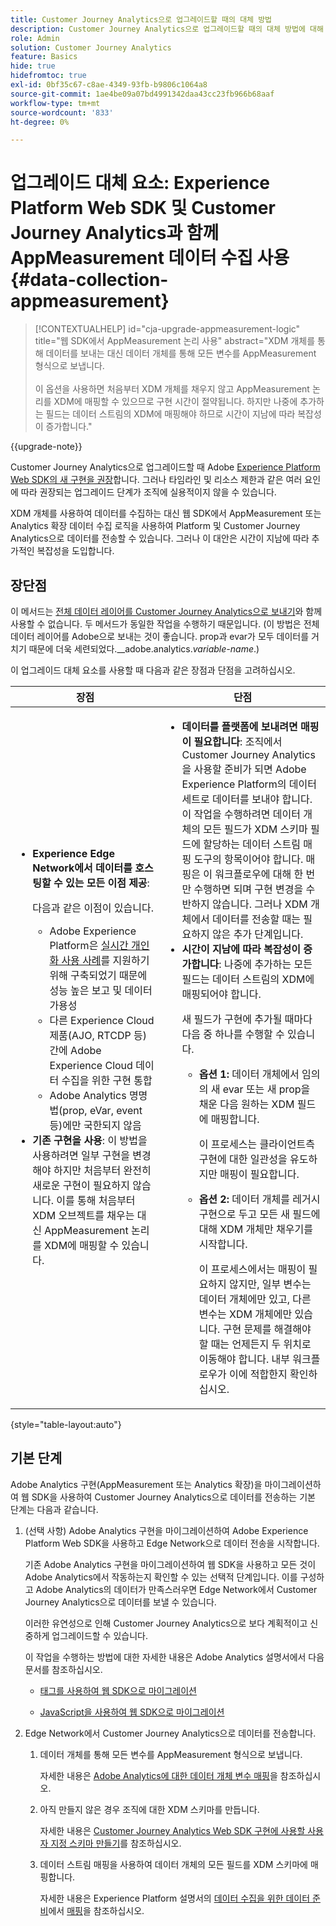 ```yaml
---
title: Customer Journey Analytics으로 업그레이드할 때의 대체 방법
description: Customer Journey Analytics으로 업그레이드할 때의 대체 방법에 대해 알아봅니다.
role: Admin
solution: Customer Journey Analytics
feature: Basics
hide: true
hidefromtoc: true
exl-id: 0bf35c67-c8ae-4349-93fb-b9806c1064a8
source-git-commit: 1ae4be09a07bd4991342daa43cc23fb966b68aaf
workflow-type: tm+mt
source-wordcount: '833'
ht-degree: 0%

---
```


# 업그레이드 대체 요소: Experience Platform Web SDK 및 Customer Journey Analytics과 함께 AppMeasurement 데이터 수집 사용 {#data-collection-appmeasurement}

<!-- markdownlint-disable MD034 -->

>[!CONTEXTUALHELP]
>id="cja-upgrade-appmeasurement-logic"
>title="웹 SDK에서 AppMeasurement 논리 사용"
>abstract="XDM 개체를 통해 데이터를 보내는 대신 데이터 개체를 통해 모든 변수를 AppMeasurement 형식으로 보냅니다.<br><br>이 옵션을 사용하면 처음부터 XDM 개체를 채우지 않고 AppMeasurement 논리를 XDM에 매핑할 수 있으므로 구현 시간이 절약됩니다. 하지만 나중에 추가하는 필드는 데이터 스트림의 XDM에 매핑해야 하므로 시간이 지남에 따라 복잡성이 증가합니다."

<!-- markdownlint-enable MD034 -->

{{upgrade-note}}

Customer Journey Analytics으로 업그레이드할 때 Adobe [Experience Platform Web SDK의 새 구현을 권장](/help/getting-started/cja-upgrade/cja-upgrade-recommendations.md)합니다. 그러나 타임라인 및 리소스 제한과 같은 여러 요인에 따라 권장되는 업그레이드 단계가 조직에 실용적이지 않을 수 있습니다.

XDM 개체를 사용하여 데이터를 수집하는 대신 웹 SDK에서 AppMeasurement 또는 Analytics 확장 데이터 수집 로직을 사용하여 Platform 및 Customer Journey Analytics으로 데이터를 전송할 수 있습니다. 그러나 이 대안은 시간이 지남에 따라 추가적인 복잡성을 도입합니다.

## 장단점

이 메서드는 [전체 데이터 레이어를 Customer Journey Analytics으로 보내기](/help/getting-started/cja-upgrade/cja-upgrade-alternative-appmeasurement.md)와 함께 사용할 수 없습니다. 두 메서드가 동일한 작업을 수행하기 때문입니다. (이 방법은 전체 데이터 레이어를 Adobe으로 보내는 것이 좋습니다. prop과 evar가 모두 데이터를 거치기 때문에 더욱 세련되었다.__adobe.analytics._variable-name_.)

이 업그레이드 대체 요소를 사용할 때 다음과 같은 장점과 단점을 고려하십시오.

| 장점 | 단점 |
|----------|---------|
| <ul><li>**Experience Edge Network에서 데이터를 호스팅할 수 있는 모든 이점 제공**: <p>다음과 같은 이점이 있습니다.</p><ul><li>Adobe Experience Platform은 [실시간 개인화 사용 사례](https://experienceleague.adobe.com/docs/experience-platform/destinations/ui/activate/configure-personalization-destinations.html)를 지원하기 위해 구축되었기 때문에 성능 높은 보고 및 데이터 가용성</li><li>다른 Experience Cloud 제품(AJO, RTCDP 등) 간에 Adobe Experience Cloud 데이터 수집을 위한 구현 통합</li><li>Adobe Analytics 명명법(prop, eVar, event 등)에만 국한되지 않음</li></ul><li>**기존 구현을 사용**: 이 방법을 사용하려면 일부 구현을 변경해야 하지만 처음부터 완전히 새로운 구현이 필요하지 않습니다. 이를 통해 처음부터 XDM 오브젝트를 채우는 대신 AppMeasurement 논리를 XDM에 매핑할 수 있습니다.</li></ul> | <ul><li>**데이터를 플랫폼에 보내려면 매핑이 필요합니다**: 조직에서 Customer Journey Analytics을 사용할 준비가 되면 Adobe Experience Platform의 데이터 세트로 데이터를 보내야 합니다. 이 작업을 수행하려면 데이터 개체의 모든 필드가 XDM 스키마 필드에 할당하는 데이터 스트림 매핑 도구의 항목이어야 합니다. 매핑은 이 워크플로우에 대해 한 번만 수행하면 되며 구현 변경을 수반하지 않습니다. 그러나 XDM 개체에서 데이터를 전송할 때는 필요하지 않은 추가 단계입니다.</li><li>**시간이 지남에 따라 복잡성이 증가합니다**: 나중에 추가하는 모든 필드는 데이터 스트림의 XDM에 매핑되어야 합니다.<p>새 필드가 구현에 추가될 때마다 다음 중 하나를 수행할 수 있습니다.</p><ul><li>**옵션 1:** 데이터 개체에서 임의의 새 evar 또는 새 prop을 채운 다음 원하는 XDM 필드에 매핑합니다.<p>이 프로세스는 클라이언트측 구현에 대한 일관성을 유도하지만 매핑이 필요합니다.</p></li><li>**옵션 2:** 데이터 개체를 레거시 구현으로 두고 모든 새 필드에 대해 XDM 개체만 채우기를 시작합니다.<p>이 프로세스에서는 매핑이 필요하지 않지만, 일부 변수는 데이터 개체에만 있고, 다른 변수는 XDM 개체에만 있습니다. 구현 문제를 해결해야 할 때는 언제든지 두 위치로 이동해야 합니다. 내부 워크플로우가 이에 적합한지 확인하십시오.</p></li></ul> </li></ul> |

{style="table-layout:auto"}

## 기본 단계

Adobe Analytics 구현(AppMeasurement 또는 Analytics 확장)을 마이그레이션하여 웹 SDK을 사용하여 Customer Journey Analytics으로 데이터를 전송하는 기본 단계는 다음과 같습니다.

1. (선택 사항) Adobe Analytics 구현을 마이그레이션하여 Adobe Experience Platform Web SDK을 사용하고 Edge Network으로 데이터 전송을 시작합니다.

   기존 Adobe Analytics 구현을 마이그레이션하여 웹 SDK을 사용하고 모든 것이 Adobe Analytics에서 작동하는지 확인할 수 있는 선택적 단계입니다. 이를 구성하고 Adobe Analytics의 데이터가 만족스러우면 Edge Network에서 Customer Journey Analytics으로 데이터를 보낼 수 있습니다.

   이러한 유연성으로 인해 Customer Journey Analytics으로 보다 계획적이고 신중하게 업그레이드할 수 있습니다.

   이 작업을 수행하는 방법에 대한 자세한 내용은 Adobe Analytics 설명서에서 다음 문서를 참조하십시오.

   * [태그를 사용하여 웹 SDK으로 마이그레이션](https://experienceleague.adobe.com/en/docs/analytics/implementation/aep-edge/web-sdk/analytics-extension-to-web-sdk)

   * [JavaScript을 사용하여 웹 SDK으로 마이그레이션](https://experienceleague.adobe.com/en/docs/analytics/implementation/aep-edge/web-sdk/appmeasurement-to-web-sdk)

1. Edge Network에서 Customer Journey Analytics으로 데이터를 전송합니다.

   1. 데이터 개체를 통해 모든 변수를 AppMeasurement 형식으로 보냅니다.

      자세한 내용은 [Adobe Analytics에 대한 데이터 개체 변수 매핑](https://experienceleague.adobe.com/ko/docs/analytics/implementation/aep-edge/data-var-mapping)을 참조하십시오.

   1. 아직 만들지 않은 경우 조직에 대한 XDM 스키마를 만듭니다.

      자세한 내용은 [Customer Journey Analytics Web SDK 구현에 사용할 사용자 지정 스키마 만들기](/help/getting-started/cja-upgrade/cja-upgrade-schema-create.md)를 참조하십시오.

   1. 데이터 스트림 매핑을 사용하여 데이터 개체의 모든 필드를 XDM 스키마에 매핑합니다.

      자세한 내용은 Experience Platform 설명서의 [데이터 수집을 위한 데이터 준비](https://experienceleague.adobe.com/en/docs/experience-platform/datastreams/data-prep)에서 [매핑](https://experienceleague.adobe.com/en/docs/experience-platform/datastreams/data-prep?lang=en#mapping)을 참조하십시오.
